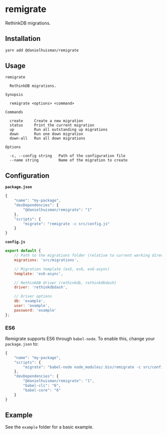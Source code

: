 # remigrate

RethinkDB migrations.

## Installation
```bash
yarn add @danielhuisman/remigrate
```

## Usage
```
remigrate

  RethinkDB migrations.

Synopsis

  remigrate <options> <command>

Commands

  create     Create a new migration
  status     Print the current migration
  up         Run all outstanding up migrations
  down       Run one down migration
  down-all   Run all down migrations

Options

  -c, --config string   Path of the configuration file
  --name string         Name of the migration to create
```

## Configuration
**`package.json`**
```javascript
{
    "name": "my-package",
    "devDependencies": {
        "@danielhuisman/remigrate": "1"
    },
    "scripts": {
        "migrate": "remigrate -c src/config.js"
    }
}

```

**`config.js`**
```javascript
export default {
    // Path to the migrations folder (relative to current working directory)
    migrations: 'src/migrations',

    // Migration template (es5, es6, es6-async)
    template: 'es6-async',

    // RethinkDB driver (rethinkdb, rethinkdbdash)
    driver: 'rethinkdbdash',

    // Driver options
    db: 'example',
    user: 'example',
    password: 'example'
};
```

### ES6
Remigrate supports ES6 through `babel-node`. To enable this, change your `package.json` to:
```javascript
{
    "name": "my-package",
    "scripts": {
        "migrate": "babel-node node_modules/.bin/remigrate -c src/config.js"
    },
    "devDependencies": {
        "@danielhuisman/remigrate": "1",
        "babel-cli": "6",
        "babel-core": "6"
    }
}
```

## Example
See the `example` folder for a basic example.
